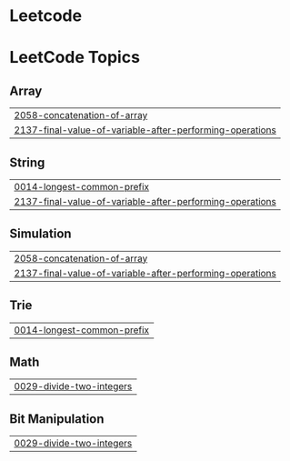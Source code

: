 # Leetcode
<!---LeetCode Topics Start-->
# LeetCode Topics
## Array
|  |
| ------- |
| [2058-concatenation-of-array](https://github.com/StevenTharwat/Leetcode/tree/master/2058-concatenation-of-array) |
| [2137-final-value-of-variable-after-performing-operations](https://github.com/StevenTharwat/Leetcode/tree/master/2137-final-value-of-variable-after-performing-operations) |
## String
|  |
| ------- |
| [0014-longest-common-prefix](https://github.com/StevenTharwat/Leetcode/tree/master/0014-longest-common-prefix) |
| [2137-final-value-of-variable-after-performing-operations](https://github.com/StevenTharwat/Leetcode/tree/master/2137-final-value-of-variable-after-performing-operations) |
## Simulation
|  |
| ------- |
| [2058-concatenation-of-array](https://github.com/StevenTharwat/Leetcode/tree/master/2058-concatenation-of-array) |
| [2137-final-value-of-variable-after-performing-operations](https://github.com/StevenTharwat/Leetcode/tree/master/2137-final-value-of-variable-after-performing-operations) |
## Trie
|  |
| ------- |
| [0014-longest-common-prefix](https://github.com/StevenTharwat/Leetcode/tree/master/0014-longest-common-prefix) |
## Math
|  |
| ------- |
| [0029-divide-two-integers](https://github.com/StevenTharwat/Leetcode/tree/master/0029-divide-two-integers) |
## Bit Manipulation
|  |
| ------- |
| [0029-divide-two-integers](https://github.com/StevenTharwat/Leetcode/tree/master/0029-divide-two-integers) |
<!---LeetCode Topics End-->